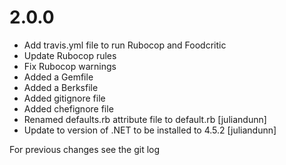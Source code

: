 # 2.0.0
- Add travis.yml file to run Rubocop and Foodcritic
- Update Rubocop rules
- Fix Rubocop warnings
- Added a Gemfile
- Added a Berksfile
- Added gitignore file
- Added chefignore file
- Renamed defaults.rb attribute file to default.rb [juliandunn]
- Update to version of .NET to be installed to 4.5.2 [juliandunn]

For previous changes see the git log
